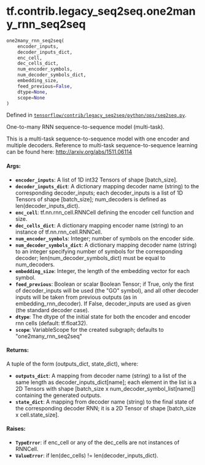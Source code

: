 <div itemscope itemtype="http://developers.google.com/ReferenceObject">
<meta itemprop="name" content="tf.contrib.legacy_seq2seq.one2many_rnn_seq2seq" />
</div>

# tf.contrib.legacy_seq2seq.one2many_rnn_seq2seq

``` python
one2many_rnn_seq2seq(
    encoder_inputs,
    decoder_inputs_dict,
    enc_cell,
    dec_cells_dict,
    num_encoder_symbols,
    num_decoder_symbols_dict,
    embedding_size,
    feed_previous=False,
    dtype=None,
    scope=None
)
```



Defined in [`tensorflow/contrib/legacy_seq2seq/python/ops/seq2seq.py`](https://www.tensorflow.org/code/tensorflow/contrib/legacy_seq2seq/python/ops/seq2seq.py).

One-to-many RNN sequence-to-sequence model (multi-task).

This is a multi-task sequence-to-sequence model with one encoder and multiple
decoders. Reference to multi-task sequence-to-sequence learning can be found
here: http://arxiv.org/abs/1511.06114

#### Args:

* <b>`encoder_inputs`</b>: A list of 1D int32 Tensors of shape [batch_size].
* <b>`decoder_inputs_dict`</b>: A dictionary mapping decoder name (string) to
    the corresponding decoder_inputs; each decoder_inputs is a list of 1D
    Tensors of shape [batch_size]; num_decoders is defined as
    len(decoder_inputs_dict).
* <b>`enc_cell`</b>: tf.nn.rnn_cell.RNNCell defining the encoder cell function and
    size.
* <b>`dec_cells_dict`</b>: A dictionary mapping encoder name (string) to an
    instance of tf.nn.rnn_cell.RNNCell.
* <b>`num_encoder_symbols`</b>: Integer; number of symbols on the encoder side.
* <b>`num_decoder_symbols_dict`</b>: A dictionary mapping decoder name (string) to an
    integer specifying number of symbols for the corresponding decoder;
    len(num_decoder_symbols_dict) must be equal to num_decoders.
* <b>`embedding_size`</b>: Integer, the length of the embedding vector for each symbol.
* <b>`feed_previous`</b>: Boolean or scalar Boolean Tensor; if True, only the first of
    decoder_inputs will be used (the "GO" symbol), and all other decoder
    inputs will be taken from previous outputs (as in embedding_rnn_decoder).
    If False, decoder_inputs are used as given (the standard decoder case).
* <b>`dtype`</b>: The dtype of the initial state for both the encoder and encoder
    rnn cells (default: tf.float32).
* <b>`scope`</b>: VariableScope for the created subgraph; defaults to
    "one2many_rnn_seq2seq"


#### Returns:

A tuple of the form (outputs_dict, state_dict), where:
* <b>`outputs_dict`</b>: A mapping from decoder name (string) to a list of the same
      length as decoder_inputs_dict[name]; each element in the list is a 2D
      Tensors with shape [batch_size x num_decoder_symbol_list[name]]
      containing the generated outputs.
* <b>`state_dict`</b>: A mapping from decoder name (string) to the final state of the
      corresponding decoder RNN; it is a 2D Tensor of shape
      [batch_size x cell.state_size].


#### Raises:

* <b>`TypeError`</b>: if enc_cell or any of the dec_cells are not instances of RNNCell.
* <b>`ValueError`</b>: if len(dec_cells) != len(decoder_inputs_dict).